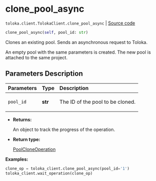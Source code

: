 # clone_pool_async
`toloka.client.TolokaClient.clone_pool_async` | [Source code](https://github.com/Toloka/toloka-kit/blob/v1.1.1/src/client/__init__.py#L1438)

```python
clone_pool_async(self, pool_id: str)
```

Clones an existing pool. Sends an asynchronous request to Toloka.


An empty pool with the same parameters is created.
The new pool is attached to the same project.

## Parameters Description

| Parameters | Type | Description |
| :----------| :----| :-----------|
`pool_id`|**str**|<p>The ID of the pool to be cloned.</p>

* **Returns:**

  An object to track the progress of the operation.

* **Return type:**

  [PoolCloneOperation](toloka.client.operations.PoolCloneOperation.md)

**Examples:**


```python
clone_op = toloka_client.clone_pool_async(pool_id='1')
toloka_client.wait_operation(clone_op)
```
